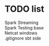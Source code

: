 # TODO list

Spark Streaming <br>
Spark Testing base <br>
Netcat windows <br>
.gitignore sbt side <br>
